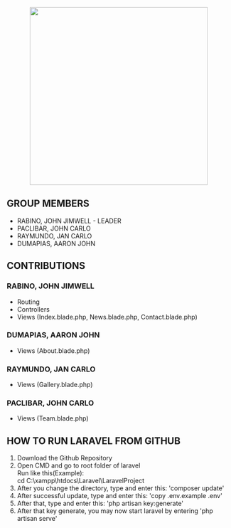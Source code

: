 <p align="center"><a href="https://laravel.com" target="_blank"><img src="https://raw.githubusercontent.com/laravel/art/master/logo-lockup/5%20SVG/2%20CMYK/1%20Full%20Color/laravel-logolockup-cmyk-red.svg" width="400"></a></p>


## GROUP MEMBERS

- RABINO, JOHN JIMWELL - LEADER
- PACLIBAR, JOHN CARLO 
- RAYMUNDO, JAN CARLO 
- DUMAPIAS, AARON JOHN


## CONTRIBUTIONS

### RABINO, JOHN JIMWELL
- Routing
- Controllers
- Views (Index.blade.php, News.blade.php, Contact.blade.php)

### DUMAPIAS, AARON JOHN
- Views (About.blade.php)

### RAYMUNDO, JAN CARLO
- Views (Gallery.blade.php)

### PACLIBAR, JOHN CARLO
- Views (Team.blade.php)

## HOW TO RUN LARAVEL FROM GITHUB

1. Download the Github Repository 
2. Open CMD and go to root folder of laravel\
Run like this(Example): \
    cd C:\xampp\htdocs\Laravel\LaravelProject
3. After you change the directory, type and enter this: 'composer update'
4. After successful update, type and enter this: 'copy .env.example .env'
5. After that, type and enter this: 'php artisan key:generate'
6. After that key generate, you may now start laravel by entering 'php artisan serve'